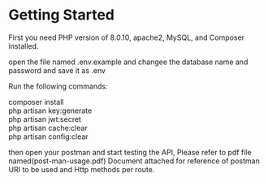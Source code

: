 <h1> Getting Started  </h1>

<p>First you need PHP version of 8.0.10, apache2, MySQL, and Composer installed.</P>

<p>open the file named .env.example and changee the database name and password and save it as .env</p>

<p> Run the following commands:</p>
composer install<br/>
php artisan key:generate <br/>
php artisan jwt:secret<br/>
php artisan cache:clear<br/>
php artisan config:clear<br/>

<p>then open your postman and start testing the API, Please refer to pdf file named(post-man-usage.pdf) Document attached for reference of postman URI to be used and Http methods per route.
